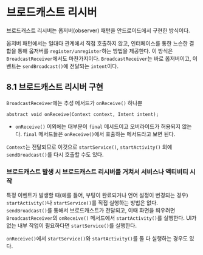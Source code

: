 # 브로드캐스트 리시버

브로드캐스트 리시버는 옵저버(observer) 패턴을 안드로이드에서 구현한 방식이다.

옵저버 패턴에서는 일대다 관계에서 직접 호출하지 않고, 인터페이스를 통한 느슨한 결합을 통해 옵저버를 `register/unregister`하는 방법을 제공한다. 이 방식은 `BroadcastReceiver`에서도 마찬가지이다. `BroadcastReceiver`는 바로 옵저버이고, 이벤트는 `sendBroadcast()`에 전달되는 `intent`이다.

## 8.1 브로드캐스트 리시버 구현
`BroadcastReceiver`에는 추성 메서드가 `onReceive()` 하나뿐

```
abstract void onReceive(Context context, Intent intent);
```

* `onReceive()` 이외에는 대부분이 `final` 메서드이고 오버라이드가 허용되지 않는다. `final` 메서드들은 `onReceive()`에서 호출하는 메서드라고 보면 된다.

`Context`는 전달되므로 이것으로 `startService()`, `startActivity()` 외에 `sendBroadcast()`를 다시 호출할 수도 있다.

### 브로드캐스트 발생 시 브로드캐스트 리시버를 거쳐서 서비스나 액티비티 시작
특정 이벤트가 발생할 때(에를 들어, 부팅이 완료되거나 언어 설정이 변경되는 경우) `startActivity()`나 `startService()`를 직접 실행하는 방법은 없다. `sendBroadcast()`를 통해서 브로드캐스트가 전달되고, 이때 화면을 띄우려면 `BroadcastReceiver`의 `onReceive()` 메서드에서 `startActivity()`를 실행한다. UI가 없는 내부 작업이 필요하다면 `startService()`를 실행한다.

`onReceive()`에서 `startService()`와 `startActivity()`를 둘 다 실행하는 경우도 있다.
